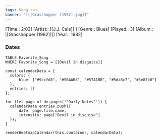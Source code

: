 ```yaml
---
tags: Song ⭐⭐⭐ 
banner: "![[Grasshopper (1982).jpg]]"
---
```

[Time:: 2:03]
[Artist:: [[J.J. Cale]] ]
[Genre:: Blues]
[Played:: 3]
[Album:: [[Grasshopper (1982)]]]
[Year:: 1982]
### Dates
````dataview
TABLE Favorite_Song
WHERE Favorite_Song = [[Devil in disguise]]
````

  ```dataviewjs
const calendarData = { 
	colors: { 
		blue: ["#9ccfd8", "#5BAAB8", "#57A1BB", "#5da8c7", "#3e8fb0"] 
	}, 
	entries: [] 
}; 

for (let page of dv.pages('"Daily Notes"')) { 
	calendarData.entries.push({ 
		date: page.file.name, 
		intensity: page["Devil_in_disguise"]
	}); 
} 

renderHeatmapCalendar(this.container, calendarData);
```

